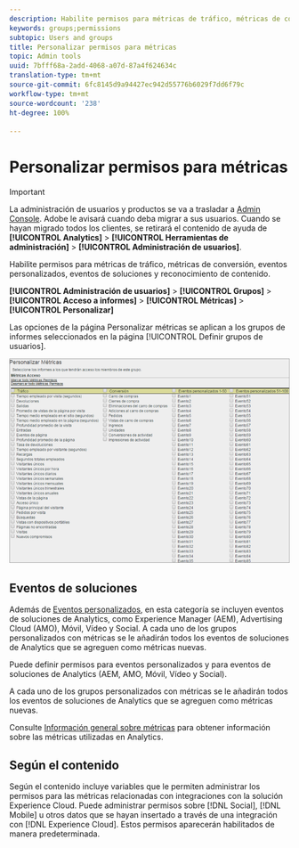 ```yaml
---
description: Habilite permisos para métricas de tráfico, métricas de conversión, eventos personalizados, eventos de soluciones y reconocimiento de contenido.
keywords: groups;permissions
subtopic: Users and groups
title: Personalizar permisos para métricas
topic: Admin tools
uuid: 7bfff68a-2add-4068-a07d-87a4f624634c
translation-type: tm+mt
source-git-commit: 6fc8145d9a94427ec942d55776b6029f7dd6f79c
workflow-type: tm+mt
source-wordcount: '238'
ht-degree: 100%

---
```



# Personalizar permisos para métricas

>[!IMPORTANT]
>
>La administración de usuarios y productos se va a trasladar a [Admin Console](https://helpx.adobe.com/es/enterprise/using/admin-console.html). Adobe le avisará cuando deba migrar a sus usuarios. Cuando se hayan migrado todos los clientes, se retirará el contenido de ayuda de **[!UICONTROL Analytics]** > **[!UICONTROL Herramientas de administración]** > **[!UICONTROL Administración de usuarios]**.

Habilite permisos para métricas de tráfico, métricas de conversión, eventos personalizados, eventos de soluciones y reconocimiento de contenido.

**[!UICONTROL Administración de usuarios]** > **[!UICONTROL Grupos]** > **[!UICONTROL Acceso a informes]** > **[!UICONTROL Métricas]** > **[!UICONTROL Personalizar]**

Las opciones de la página Personalizar métricas se aplican a los grupos de informes seleccionados en la página [!UICONTROL Definir grupos de usuarios].

![](assets/customize-metrics.png)

## Eventos de soluciones

Además de [Eventos personalizados](https://docs.adobe.com/content/help/es-ES/analytics/implementation/vars/page-vars/events/event-serialization.html), en esta categoría se incluyen eventos de soluciones de Analytics, como Experience Manager (AEM), Advertising Cloud (AMO), Móvil, Vídeo y Social. A cada uno de los grupos personalizados con métricas se le añadirán todos los eventos de soluciones de Analytics que se agreguen como métricas nuevas.

Puede definir permisos para eventos personalizados y para eventos de soluciones de Analytics (AEM, AMO, Móvil, Vídeo y Social).

A cada uno de los grupos personalizados con métricas se le añadirán todos los eventos de soluciones de Analytics que se agreguen como métricas nuevas.

Consulte [Información general sobre métricas](/help/components/metrics/overview.md) para obtener información sobre las métricas utilizadas en Analytics.

## Según el contenido

Según el contenido incluye variables que le permiten administrar los permisos para las métricas relacionadas con integraciones con la solución Experience Cloud. Puede administrar permisos sobre [!DNL Social], [!DNL Mobile] u otros datos que se hayan insertado a través de una integración con [!DNL Experience Cloud]. Estos permisos aparecerán habilitados de manera predeterminada.
